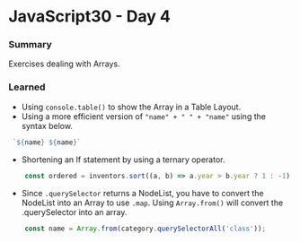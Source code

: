 # JavaScript30 - Day 4

### **Summary**
Exercises dealing with Arrays.

### **Learned**


* Using `console.table()` to show the Array in a Table Layout.
* Using a more efficient version of `"name" + " " + "name"` using the syntax below.

```javascript
 `${name} ${name}`
```

* Shortening an If statement by using a ternary operator.

```javascript
    const ordered = inventors.sort((a, b) => a.year > b.year ? 1 : -1);
```


* Since `.querySelector` returns a NodeList, you have to convert the NodeList into an Array to use `.map`. Using `Array.from()` will convert the .querySelector into an array.

```javascript
    const name = Array.from(category.querySelectorAll('class'));
```